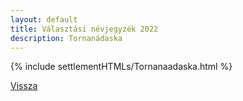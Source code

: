 ```yaml
---
layout: default
title: Választási névjegyzék 2022
description: Tornanádaska
---
```


{% include settlementHTMLs/Tornanaadaska.html %}

[Vissza](../)